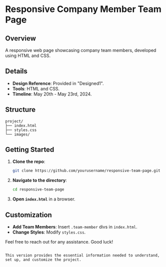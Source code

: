 # Responsive Company Member Team Page

## Overview
A responsive web page showcasing company team members, developed using HTML and CSS.

## Details
- **Design Reference**: Provided in "Designed1".
- **Tools**: HTML and CSS.
- **Timeline**: May 20th - May 23rd, 2024.

## Structure
```
project/
├── index.html
├── styles.css
└── images/
```

## Getting Started
1. **Clone the repo**:
    ```bash
    git clone https://github.com/yourusername/responsive-team-page.git
    ```
2. **Navigate to the directory**:
    ```bash
    cd responsive-team-page
    ```
3. **Open `index.html`** in a browser.

## Customization
- **Add Team Members**: Insert `.team-member` divs in `index.html`.
- **Change Styles**: Modify `styles.css`.

Feel free to reach out for any assistance. Good luck!
```

This version provides the essential information needed to understand, set up, and customize the project.
